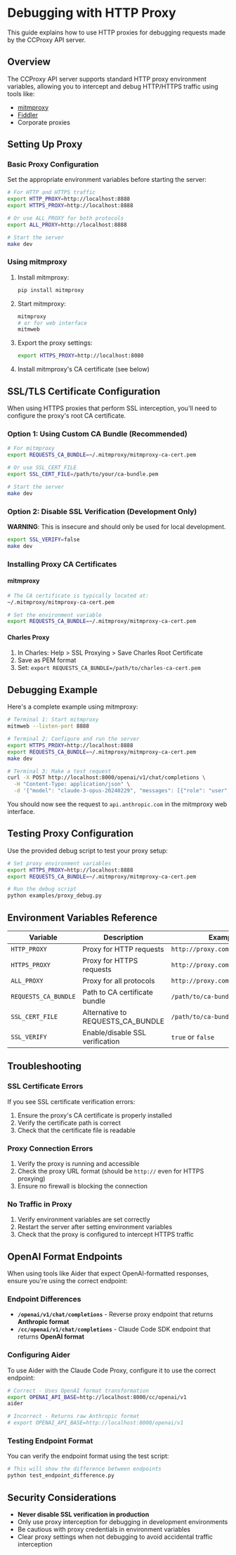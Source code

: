 # Debugging with HTTP Proxy

This guide explains how to use HTTP proxies for debugging requests made by the CCProxy API server.

## Overview

The CCProxy API server supports standard HTTP proxy environment variables, allowing you to intercept and debug HTTP/HTTPS traffic using tools like:

- [mitmproxy](https://mitmproxy.org/)
- [Fiddler](https://www.telerik.com/fiddler)
- Corporate proxies

## Setting Up Proxy

### Basic Proxy Configuration

Set the appropriate environment variables before starting the server:

```bash
# For HTTP and HTTPS traffic
export HTTP_PROXY=http://localhost:8888
export HTTPS_PROXY=http://localhost:8888

# Or use ALL_PROXY for both protocols
export ALL_PROXY=http://localhost:8888

# Start the server
make dev
```

### Using mitmproxy

1. Install mitmproxy:
   ```bash
   pip install mitmproxy
   ```

2. Start mitmproxy:
   ```bash
   mitmproxy
   # or for web interface
   mitmweb
   ```

3. Export the proxy settings:
   ```bash
   export HTTPS_PROXY=http://localhost:8080
   ```

4. Install mitmproxy's CA certificate (see below)

## SSL/TLS Certificate Configuration

When using HTTPS proxies that perform SSL interception, you'll need to configure the proxy's root CA certificate.

### Option 1: Using Custom CA Bundle (Recommended)

```bash
# For mitmproxy
export REQUESTS_CA_BUNDLE=~/.mitmproxy/mitmproxy-ca-cert.pem

# Or use SSL_CERT_FILE
export SSL_CERT_FILE=/path/to/your/ca-bundle.pem

# Start the server
make dev
```

### Option 2: Disable SSL Verification (Development Only)

**WARNING**: This is insecure and should only be used for local development.

```bash
export SSL_VERIFY=false
make dev
```

### Installing Proxy CA Certificates

#### mitmproxy
```bash
# The CA certificate is typically located at:
~/.mitmproxy/mitmproxy-ca-cert.pem

# Set the environment variable
export REQUESTS_CA_BUNDLE=~/.mitmproxy/mitmproxy-ca-cert.pem
```

#### Charles Proxy
1. In Charles: Help > SSL Proxying > Save Charles Root Certificate
2. Save as PEM format
3. Set: `export REQUESTS_CA_BUNDLE=/path/to/charles-ca-cert.pem`

## Debugging Example

Here's a complete example using mitmproxy:

```bash
# Terminal 1: Start mitmproxy
mitmweb --listen-port 8888

# Terminal 2: Configure and run the server
export HTTPS_PROXY=http://localhost:8888
export REQUESTS_CA_BUNDLE=~/.mitmproxy/mitmproxy-ca-cert.pem
make dev

# Terminal 3: Make a test request
curl -X POST http://localhost:8000/openai/v1/chat/completions \
  -H "Content-Type: application/json" \
  -d '{"model": "claude-3-opus-20240229", "messages": [{"role": "user", "content": "Hello"}]}'
```

You should now see the request to `api.anthropic.com` in the mitmproxy web interface.

## Testing Proxy Configuration

Use the provided debug script to test your proxy setup:

```bash
# Set proxy environment variables
export HTTPS_PROXY=http://localhost:8888
export REQUESTS_CA_BUNDLE=~/.mitmproxy/mitmproxy-ca-cert.pem

# Run the debug script
python examples/proxy_debug.py
```

## Environment Variables Reference

| Variable | Description | Example |
|----------|-------------|---------|
| `HTTP_PROXY` | Proxy for HTTP requests | `http://proxy.company.com:8080` |
| `HTTPS_PROXY` | Proxy for HTTPS requests | `http://proxy.company.com:8080` |
| `ALL_PROXY` | Proxy for all protocols | `http://proxy.company.com:8080` |
| `REQUESTS_CA_BUNDLE` | Path to CA certificate bundle | `/path/to/ca-bundle.pem` |
| `SSL_CERT_FILE` | Alternative to REQUESTS_CA_BUNDLE | `/path/to/ca-bundle.pem` |
| `SSL_VERIFY` | Enable/disable SSL verification | `true` or `false` |

## Troubleshooting

### SSL Certificate Errors

If you see SSL certificate verification errors:

1. Ensure the proxy's CA certificate is properly installed
2. Verify the certificate path is correct
3. Check that the certificate file is readable

### Proxy Connection Errors

1. Verify the proxy is running and accessible
2. Check the proxy URL format (should be `http://` even for HTTPS proxying)
3. Ensure no firewall is blocking the connection

### No Traffic in Proxy

1. Verify environment variables are set correctly
2. Restart the server after setting environment variables
3. Check that the proxy is configured to intercept HTTPS traffic

## OpenAI Format Endpoints

When using tools like Aider that expect OpenAI-formatted responses, ensure you're using the correct endpoint:

### Endpoint Differences

- **`/openai/v1/chat/completions`** - Reverse proxy endpoint that returns **Anthropic format**
- **`/cc/openai/v1/chat/completions`** - Claude Code SDK endpoint that returns **OpenAI format**

### Configuring Aider

To use Aider with the Claude Code Proxy, configure it to use the correct endpoint:

```bash
# Correct - Uses OpenAI format transformation
export OPENAI_API_BASE=http://localhost:8000/cc/openai/v1
aider

# Incorrect - Returns raw Anthropic format
# export OPENAI_API_BASE=http://localhost:8000/openai/v1
```

### Testing Endpoint Format

You can verify the endpoint format using the test script:

```bash
# This will show the difference between endpoints
python test_endpoint_difference.py
```

## Security Considerations

- **Never disable SSL verification in production**
- Only use proxy interception for debugging in development environments
- Be cautious with proxy credentials in environment variables
- Clear proxy settings when not debugging to avoid accidental traffic interception

